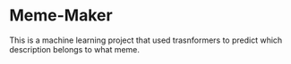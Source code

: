 # Meme-Maker
This is a machine learning project that used trasnformers to predict which description belongs to what meme.
